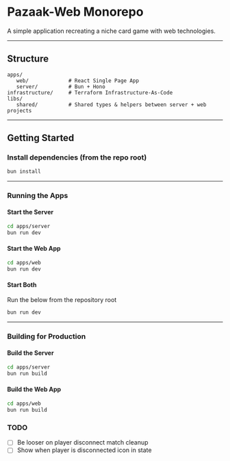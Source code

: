 # Pazaak-Web Monorepo

A simple application recreating a niche card game with web technologies.

---

## Structure

```text
apps/
   web/             # React Single Page App
   server/          # Bun + Hono
infrastructure/     # Terraform Infrastructure-As-Code
libs/
   shared/          # Shared types & helpers between server + web projects
```

---

## Getting Started

### Install dependencies (from the repo root)

```bash
bun install
```

---

### Running the Apps

#### Start the Server

```bash
cd apps/server
bun run dev
```

#### Start the Web App

```bash
cd apps/web
bun run dev
```

#### Start Both

Run the below from the repository root

```bash
bun run dev
```

---

### Building for Production

#### Build the Server

```bash
cd apps/server
bun run build
```

#### Build the Web App

```bash
cd apps/web
bun run build
```

### TODO

- [ ] Be looser on player disconnect match cleanup
- [ ] Show when player is disconnected icon in state
